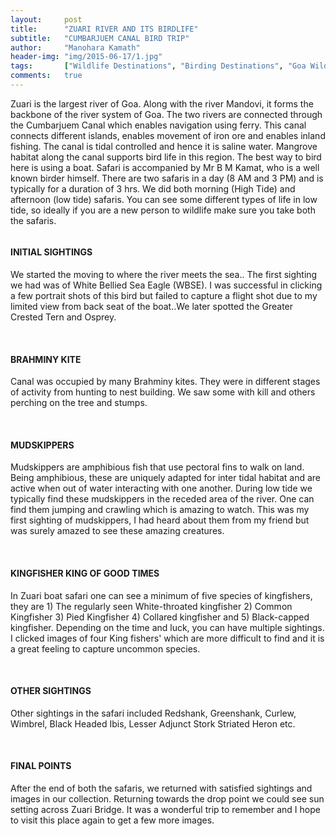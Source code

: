 ```yaml
---
layout:     post
title:      "ZUARI RIVER AND ITS BIRDLIFE"
subtitle:   "CUMBARJUEM CANAL BIRD TRIP"
author:     "Manohara Kamath"
header-img: "img/2015-06-17/1.jpg"
tags:       ["Wildlife Destinations", "Birding Destinations", "Goa Wildlife"]
comments:   true
---
```


<p>Zuari is the largest river of Goa. Along with the river Mandovi, it forms the backbone of the river system of Goa. The two rivers are connected through the Cumbarjuem Canal which enables navigation using ferry. This canal connects different islands, enables movement of iron ore and enables inland fishing. The canal is tidal controlled and hence it is saline water. Mangrove habitat along the canal supports bird life in this region. The best way to bird here is using a boat. Safari is accompanied by Mr B M Kamat, who is a well known birder himself. There are two safaris in a day (8 AM and 3 PM) and is typically for a duration of 3 hrs. We did both morning (High Tide) and afternoon (low tide) safaris. You can see some different types of life in low tide, so ideally if you are a new person to wildlife make sure you  take both the safaris.</p>

<img src="{{ site.baseurl}}/img/2015-06-17/2.jpg" alt="">

<h4>INITIAL SIGHTINGS</h4>

<p>We started the moving to where the river meets the sea.. The first sighting we had was of White Bellied Sea Eagle (WBSE). I was successful in clicking a few portrait shots of this bird but failed to capture a flight shot due to my limited view from back seat of the boat..We later spotted the Greater Crested Tern and Osprey.</p>

<img src="{{ site.baseurl}}/img/2015-06-17/3.jpg" alt="">
<img src="{{ site.baseurl}}/img/2015-06-17/4.jpg" alt="">
<img src="{{ site.baseurl}}/img/2015-06-17/5.jpg" alt="">

<h4>BRAHMINY KITE</h4>

<p>Canal was occupied by many Brahminy kites. They were in different stages of activity from hunting to nest building. We saw some with kill and others perching on the tree and stumps.</p>

<img src="{{ site.baseurl}}/img/2015-06-17/6.jpg" alt="">
<img src="{{ site.baseurl}}/img/2015-06-17/7.jpg" alt="">
<img src="{{ site.baseurl}}/img/2015-06-17/8.jpg" alt="">
<img src="{{ site.baseurl}}/img/2015-06-17/9.jpg" alt="">

<h4>MUDSKIPPERS</h4>

<p>Mudskippers are amphibious fish that use pectoral fins to walk on land. Being amphibious, these are uniquely adapted for inter tidal habitat and are active when out of water interacting with one another. During low tide we typically find these mudskippers in the receded area of the river. One can find them jumping and crawling which is amazing to watch. This was my first sighting of mudskippers, I had heard about them from my friend but was surely amazed to see these amazing creatures.</p>

<img src="{{ site.baseurl}}/img/2015-06-17/10.jpg" alt="">
<img src="{{ site.baseurl}}/img/2015-06-17/11.jpg" alt="">
<img src="{{ site.baseurl}}/img/2015-06-17/12.jpg" alt="">
<img src="{{ site.baseurl}}/img/2015-06-17/13.jpg" alt="">
<img src="{{ site.baseurl}}/img/2015-06-17/14.jpg" alt="">
<img src="{{ site.baseurl}}/img/2015-06-17/15.jpg" alt="">

<h4>KINGFISHER KING OF GOOD TIMES</h4>

<p>In Zuari boat safari one can see a minimum of five species of kingfishers, they are 1) The regularly seen White-throated kingfisher 2) Common Kingfisher 3) Pied Kingfisher 4) Collared kingfisher and 5) Black-capped kingfisher. Depending on the time and luck, you can have multiple sightings. I clicked images of four King fishers' which are more difficult to find and it is a great feeling to capture uncommon species.</p>

<img src="{{ site.baseurl}}/img/2015-06-17/16.jpg" alt="">
<img src="{{ site.baseurl}}/img/2015-06-17/17.jpg" alt="">
<img src="{{ site.baseurl}}/img/2015-06-17/18.jpg" alt="">
<img src="{{ site.baseurl}}/img/2015-06-17/19.jpg" alt="">

<h4>OTHER SIGHTINGS</h4>

<p>Other sightings in the safari included Redshank, Greenshank, Curlew, Wimbrel, Black Headed Ibis, Lesser Adjunct Stork Striated Heron etc.</p>

<img src="{{ site.baseurl}}/img/2015-06-17/20.jpg" alt="">
<img src="{{ site.baseurl}}/img/2015-06-17/21.jpg" alt="">

<h4>FINAL POINTS</h4>

<p>After the end of both the safaris, we returned with satisfied sightings and images in our collection. Returning towards the drop point we could see sun setting across Zuari Bridge. It was a wonderful trip to remember and I hope to visit this place again to get a few more images.</p>

<img src="{{ site.baseurl}}/img/2015-06-17/22.jpg" alt="">